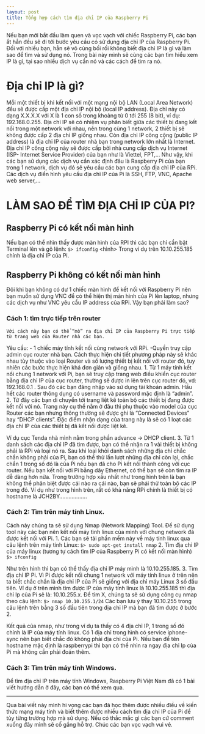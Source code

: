 ```yaml
---
layout: post
title: Tổng hợp cách tìm địa chỉ IP của Raspberry Pi
---
```


Nếu bạn mới bắt đầu làm quen và vọc vạch với chiếc Raspberry Pi, các bạn ắt hẳn đều sẽ đi tới bước yêu cầu có sử dụng địa chỉ IP của Raspberry Pi. Đối với nhiều bạn, hẳn sẽ vô cùng bối rối không biết địa chỉ IP là gì và làm sao để tìm và sử dụng nó. Trong bài này mình sẽ cùng các bạn tìm hiểu xem IP là gì, tại sao nhiều dịch vụ cần nó và các cách để tìm ra nó.

# Địa chỉ IP là gì?

Mỗi một thiết bị khi kết nối với một mạng nội bộ LAN (Local Area Network) đều sẽ được cấp một địa chỉ IP nội bộ (local IP address). Địa chỉ này có dạng X.X.X.X với X là 1 con số trong khoảng từ 0 tới 255 (8 bit), ví dụ: 192.168.0.255. Địa chỉ IP sẽ có nhiệm vụ phân biết giữa các thiết bị đang kết nối trong một network với nhau, nên trong cùng 1 network, 2 thiết bị sẽ không được cấp 2 địa chỉ IP giống nhau. Còn địa chỉ IP công cộng (public IP address) là địa chỉ IP của router nhà bạn trong network lớn nhất là Internet. Địa chỉ IP công cộng này sẽ được cấp bởi nhà cung cấp dịch vụ Internet (ISP- Internet Service Provider) của bạn như là Viettel, FPT,…
Như vậy, khi các bạn sử dụng các dịch vụ cần xác định đâu là Raspberry Pi của bạn trong 1 network, dịch vụ đó sẽ yêu cầu các bạn cung cấp địa chỉ IP của RPi. Các dịch vụ điển hình yêu cầu địa chỉ IP của Pi là SSH, FTP, VNC, Apache web server,…


# LÀM SAO ĐỂ TÌM ĐỊA CHỈ IP CỦA PI?

## Raspberry Pi có kết nối màn hình
Nếu bạn có thể nhìn thấy được màn hình của RPI thì các bạn chỉ cần bật Terminal lên và gõ lệnh:
			`$> ifconfig`
<hình>
Trong ví dụ trên 10.10.255.185 chính là địa chỉ IP của Pi.

## Raspberry Pi không có kết nối màn hình
Đôi khi bạn không có dư 1 chiếc màn hình để kết nối với Raspberry Pi nên bạn muốn sử dụng VNC để có thể hiện thị màn hình của Pi lên laptop, nhưng các dịch vụ như VNC yêu cầu IP address của RPi. Vậy bạn phải làm sao?

### Cách 1: tìm trực tiếp trên router
	Với cách này bạn có thể “mò” ra địa chỉ IP của Raspberry Pi trực tiếp từ trang web của Router nhà các bạn.
Yêu cầu: - 1 chiếc máy tính kết nối cùng network với RPi. -Quyền truy cập admin cục router nhà bạn.
Cách thực hiện chi tiết phương pháp này sẽ khác nhau tùy thuộc vào loại Router và số lượng thiết bị kết nối với router đó, tuy nhiên các bước thực hiện khá đơn giản và giống nhau.
	1. Từ 1  máy tính kết nối chung 1 network với Pi, bạn sẽ truy cập trang web điều khiển cục router bằng địa chỉ IP của cục router, thường sẽ được in lên trên cục router đó, vd: 192.168.0.1 . Sau đó các bạn đăng nhập vào sử dụng tài khoản admin. Hầu hết các router thông dụng có username và password mặc định là “admin”. 
	2. Từ đây các bạn di chuyển tới trang liệt kê toàn bộ các thiết bị đang được kết nối với nó. Trang này cụ thể nằm ở đâu thì phụ thuộc vào model của cục Router các bạn nhưng  thông thường sẽ được ghi là “Connected Devices” hay “DHCP clients”. Đặc điểm nhận dạng của trang này là sẽ có 1 loạt các địa chỉ IP của các thiết bị đã kết nối được liệt kê.

Ví dụ cục Tenda nhà mình nằm trong phần advance -> DHCP client. 
	3. Từ 1 danh sách các địa chỉ IP đã tìm được, bạn có thể nhận ra 1 vài thiết bị không phải là RPi và loại nó ra. Sau khi loại khỏi danh sách những địa chỉ chắc chắn không phải của Pi, bạn có thể thử lần lượt những địa chỉ còn lại, chắc chắn 1 trong số đó là của Pi nếu bạn đã cho Pi kết nối thành công với cục router. Nếu bạn kết nối với Pi bằng dây Ethernet, có thể bạn sẽ còn tìm ra IP dễ dàng hơn nữa. Trong trường hợp xấu nhất như trong hình trên là bạn không thể phân biệt được cái nào ra cái nào, bạn sẽ phải thử toàn bộ các IP trong đó. Ví dụ như trong hình trên, rất có khả năng RPi chính là thiết bị có hostname là JCH2BY………………
### Cách 2: Tìm trên máy tính Linux.
Cách này chúng ta sẽ sử dung Nmap (Network Mapping) Tool. Để sử dụng tool này các bạn nên kết nối máy tình linux của mình với chung network đã được kết nối với Pi.
	1. Các bạn sẽ tải phần mềm này về máy tính linux qua câu lệnh trên máy tính Linux: 
	`$> sudo apt-get install nmap`
	2. Tìm địa chỉ IP của máy linux (tương tự cách tìm IP của Raspberry Pi có kết nối màn hình)
	`$> ifconfig`

Như trên hình thì bạn có thể thấy địa chỉ IP máy mình là 10.10.255.185.
	3. Tìm địa chỉ IP Pi.
Vì Pi được kết nối chung 1 network với máy tính linux ở trên nên ta biết chắc chắn là địa chỉ IP của Pi sẽ giống với địa chỉ máy Linux 3 số đầu tiên. Ví dụ ở trên mình tìm được IP của máy tính linux là 10.10.255.185 thì địa chỉ Ip của Pi sẽ là: 10.10.255.x. Để tìm X, chúng ta sẽ sử dụng công cụ nmap theo câu lệnh:
	`$> nmap 10.10.255.1/24`
Các bạn lưu ý thay 10.10.255 trong câu lệnh trên bằng 3 số đầu tiên trong địa chỉ IP mà bạn đã tìm được ở bước 2.

Kết quả của nmap, như trong ví dụ ta thấy có 4 địa chỉ IP, 1 trong số đó chính là IP của máy tính linux. Có 1 địa chỉ trong hình có service iphone-sync nên bạn biết chắc đó không phải địa chỉ của Pi. Nếu bạn để tên hostname mặc định là raspberrypi thì bạn có thể nhìn ra ngay địa chỉ Ip của Pi mà không cần phải đoán thêm.
### Cách 3: Tìm trên máy tính Windows.
Để tìm địa chỉ IP trên máy tính Windows, Raspberry Pi Việt Nam đã có 1 bài viết hướng dẫn ở đây, các bạn có thể xem qua.

------------------
Qua bài viết này mình hi vọng các bạn đã học thêm được nhiều điều về kiến thức mạng máy tính và biết thêm được nhiều cách tìm địa chỉ IP của Pi để tùy từng trường hợp mà sử dụng. Nếu có thắc mắc gì các bạn cứ comment xuống đây mình sẽ cố gắng hỗ trợ. Chúc các bạn vọc vạch vui vẻ.
